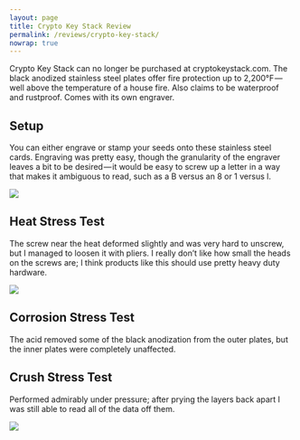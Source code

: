 ```yaml
---
layout: page
title: Crypto Key Stack Review
permalink: /reviews/crypto-key-stack/
nowrap: true
---
```

Crypto Key Stack can no longer be purchased at cryptokeystack.com. The black anodized stainless steel plates offer fire protection up to 2,200°F — well above the temperature of a house fire. Also claims to be waterproof and rustproof. Comes with its own engraver.

## Setup

You can either engrave or stamp your seeds onto these stainless steel cards. Engraving was pretty easy, though the granularity of the engraver leaves a bit to be desired — it would be easy to screw up a letter in a way that makes it ambiguous to read, such as a B versus an 8 or 1 versus l.

<img src="../../img/devices/crypto_key_stack_new.jpeg" />

## Heat Stress Test

The screw near the heat deformed slightly and was very hard to unscrew, but I managed to loosen it with pliers. I really don’t like how small the heads on the screws are; I think products like this should use pretty heavy duty hardware.

<img src="../../img/devices/crypto_key_stack_heat.jpeg" />

## Corrosion Stress Test

The acid removed some of the black anodization from the outer plates, but the inner plates were completely unaffected.

## Crush Stress Test

Performed admirably under pressure; after prying the layers back apart I was still able to read all of the data off them.

<img src="../../img/devices/crypto_key_stack_crush.jpeg" />
